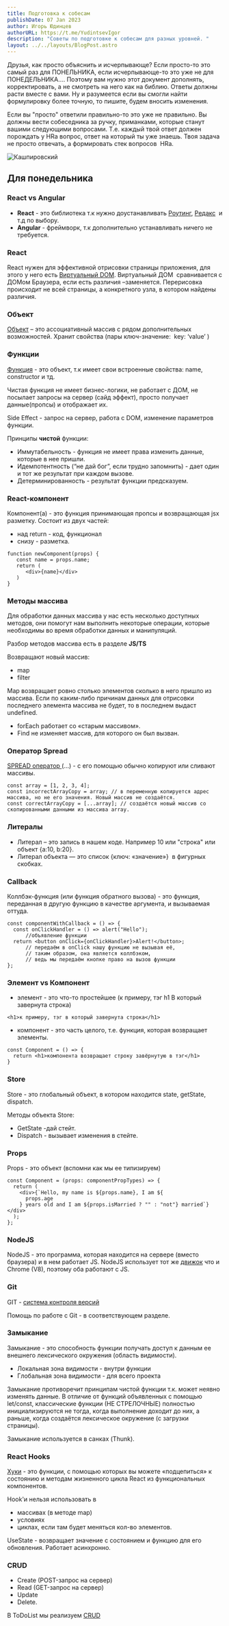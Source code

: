 ```yaml
---
title: Подготовка к собесам
publishDate: 07 Jan 2023
author: Игорь Юдинцев
authorURL: https://t.me/YudintsevIgor
description: "Советы по подготовке к собесам для разных уровней. "
layout: ../../layouts/BlogPost.astro
---
```

Друзья, как просто объяснить и исчерпывающе? Если просто-то это самый раз для ПОНЕЛЬНИКА, если исчерпывающе-то это уже не для ПОНЕДЕЛЬНИКА…. Поэтому вам нужно этот документ дополнять, корректировать, а не смотреть на него как на библию. Ответы должны расти вместе с вами. Ну и разумеется если вы смогли найти формулировку более точную, то пишите, будем вносить изменения.

Если вы "просто" ответили правильно-то это уже не правильно. Вы должны вести собеседника за ручку, приманками, которые станут вашими следующими вопросами. Т.е. каждый твой ответ должен порождать у HRа вопрос, ответ на который ты уже знаешь. Твоя задача не просто отвечать, а формировать стек вопросов  HRа.

![](/assets/blog/кашпировский.png "Кашпировский")

## Д﻿ля понедельника

### React vs Angular

* **React** - это библиотека т.к нужно доустанавливать [Роутинг](https://learn-reactjs.ru/training-project/routing "Подробнее про Routing"), [Редакс](https://medium.com/devschacht/redux-step-by-step-e6c42a9b00cd "Подробнее про Redux")  и т.д по выбору.
* **Angular** - фреймворк, т.к дополнительно устанавливать ничего не требуется.

### React

React нужен для эффективной отрисовки страницы приложения, для этого у него есть [Виртуальный DOM](https://habr.com/ru/company/macloud/blog/558682/). Виртуальный ДОМ  сравнивается с ДОМом Браузера, если есть различия –заменяется. Перерисовка происходит не всей страницы, а конкретного узла, в котором найдены различия.

### Объект

[Объект](https://learn.javascript.ru/object "Подробнее про объекты") – это ассоциативный массив с рядом дополнительных возможностей. Хранит свойства (пары ключ-значение:  key: ‘value’ )

### Функции

[Функция](https://learn.javascript.ru/function-basics "Подробнее про функции") - это объект, т.к имеет свои встроенные свойства: name, constructor и тд.

Чистая функция не имеет бизнес-логики, не работает с ДОМ, не посылает запросы на сервер (сайд эффект), просто получает данные(пропсы) и отображает их.

Side Effect - запрос на сервер, работа с DOM, изменение параметров функции.

Принципы **чистой** функции:  

* Иммутабельность - функция не имеет права изменить данные, которые в нее пришли.
* Идемпотентность (“не дай бог”, если трудно запомнить) - дает один и тот же результат при каждом вызове.
* Детерминированность - результат функции предсказуем.

### React-компонент

Компонент(а) - это функция принимающая пропсы и возвращающая jsx разметку. Состоит из двух частей:

* над return - код, функционал
* снизу - разметка.

```tsx
function newComponent(props) {
   const name = props.name;
   return (
      <div>{name}</div>
   )
}
```

### Методы массива

Для обработки данных массива у нас есть несколько доступных методов, они помогут нам выполнить некоторые операции, которые необходимы во время обработки данных и манипуляций.

Разбор методов массива есть в разделе **JS/TS**

Возвращают новый массив:

* map
* filter

Map возвращает ровно столько элементов сколько в него пришло из массива. Eсли по каким-либо причинам данных для отрисовки последнего элемента массива не будет, то в последнем выдаст undefined.

* forEach работает со «старым массивом». 
* Find не изменяет массив, для которого он был вызван.

### Оператор Spread

[SPREAD оператор ](https://developer.mozilla.org/ru/docs/Web/JavaScript/Reference/Operators/Spread_syntax "Подробнее про Spread Operator на MDN")(...) - с его помощью обычно копируют или сливают массивы.

```tsx
const array = [1, 2, 3, 4];
const incorrectArrayCopy = array; // в переменную копируется адрес массива, но не его значения. Новый массив не создаётся.
const correctArrayCopy = [...array]; // создаётся новый массив со скопированными данными из массива array.
```

### Литералы

* Литерал – это запись в нашем коде. Например 10 или "строка" или объект {a:10, b:20}.
* Литерал объекта — это список {ключ: «значение»}  в фигурных скобках.

### Callback

Коллбэк-функция (или функция обратного вызова) - это функция, переданная в другую функцию в качестве аргумента, и вызываемая оттуда.

```tsx
const componentWithCallback = () => {
  const onClickHandler = () => alert("Hello");
      //объявление функции
  return <button onClick={onClickHandler}>Alert!</button>;
      // передаём в onClick нашу функцию не вызывая её, 
      // таким образом, она является коллбэком, 
      // ведь мы передаём кнопке право на вызов функции
};
```

<!--StartFragment-->

### Элемент vs Компонент

* элемент - это что-то простейшее (к примеру, тэг h1 В который завернута строка)

```tsx
<h1>к примеру, тэг в который завернута строка</h1>
```

* компонент - это часть целого, т.е. функция, которая возвращает элементы.

```tsx
const Component = () => {
  return <h1>компонента возвращает строку завёрнутую в тэг</h1>
}
```

### Store

Store - это глобальный объект, в котором находится state, getState, dispatch.

Методы объекта Store:

* GetState -дай стейт.
* Dispatch - вызывает изменения в стейте.

### Props

Props - это объект (вспомни как мы ее типизируем)

```tsx
const Component = (props: componentPropTypes) => {
  return (
    <div>{`Hello, my name is ${props.name}, I am ${
      props.age
    } years old and I am ${props.isMarried ? "" : "not"} married`}</div>
  );
};
```

### NodeJS

NodeJS - это программа, которая находится на сервере (вместо браузера) и в нем работает JS. NodeJS использует тот же [движок](https://ru.wikipedia.org/wiki/%D0%94%D0%B2%D0%B8%D0%B6%D0%BE%D0%BA_JavaScript "Подробнее про JavaScript движки") что и Chrome (V8), поэтому оба работают с JS.

<!--StartFragment-->

### Git

GIT - [система контроля версий](https://git-scm.com/book/ru/v2/%D0%92%D0%B2%D0%B5%D0%B4%D0%B5%D0%BD%D0%B8%D0%B5-%D0%9E-%D1%81%D0%B8%D1%81%D1%82%D0%B5%D0%BC%D0%B5-%D0%BA%D0%BE%D0%BD%D1%82%D1%80%D0%BE%D0%BB%D1%8F-%D0%B2%D0%B5%D1%80%D1%81%D0%B8%D0%B9 "Подробнее про системы контроля версий")

Помощь по работе с Git - в соответствующем разделе.

### Замыкание

Замыкание - это способность функции получать доступ к данным ее внешнего лексического окружения (область видимости).

* Локальная зона видимости - внутри функции
* Глобальная зона видимости - для всего проекта

Замыкание противоречит принципам чистой функции т.к. может неявно изменять данные. В отличие от функций объявленных с помощью let/const, классические функции (НЕ СТРЕЛОЧНЫЕ) полностью инициализируются не тогда, когда выполнение доходит до них, а раньше, когда создаётся лексическое окружение (с загрузки страницы).

Замыкание используется в санках (Thunk).

### React Hooks

[Хуки](https://ru.reactjs.org/docs/hooks-intro.html#gatsby-focus-wrapper "Документация по хукам") - это функции, с помощью которых вы можете «подцепиться» к состоянию и методам жизненного цикла React из функциональных компонентов.

Hook'и нельзя использовать в  

* массивах (в методе map)
* условиях
* циклах, если там будет меняться кол-во элементов.

UseState - возвращает значение с состоянием и функцию для его обновления. Работает асинхронно.

### CRUD

* Create (POST-запрос на сервер)
* Read (GET-запрос на сервер)
* Update
* Delete.

В ToDoList мы реализуем [CRUD](https://ru.wikipedia.org/wiki/CRUD "Подробнее про CRUD")